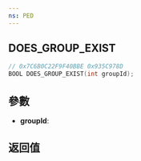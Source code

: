 ```yaml
---
ns: PED
---
```

## DOES_GROUP_EXIST

```c
// 0x7C6B0C22F9F40BBE 0x935C978D
BOOL DOES_GROUP_EXIST(int groupId);
```


## 參數
* **groupId**: 

## 返回值
